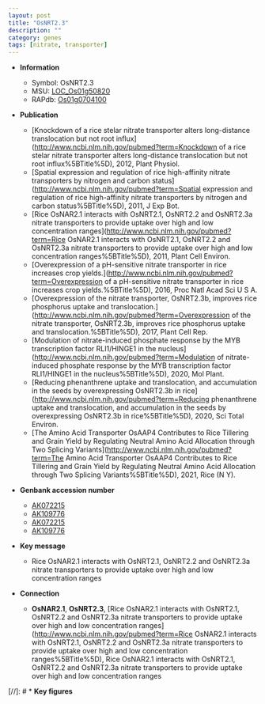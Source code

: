 ```yaml
---
layout: post
title: "OsNRT2.3"
description: ""
category: genes
tags: [nitrate, transporter]
---
```


* **Information**  
    + Symbol: OsNRT2.3  
    + MSU: [LOC_Os01g50820](http://rice.uga.edu/cgi-bin/ORF_infopage.cgi?orf=LOC_Os01g50820)  
    + RAPdb: [Os01g0704100](http://rapdb.dna.affrc.go.jp/viewer/gbrowse_details/irgsp1?name=Os01g0704100)  

* **Publication**  
    + [Knockdown of a rice stelar nitrate transporter alters long-distance translocation but not root influx](http://www.ncbi.nlm.nih.gov/pubmed?term=Knockdown of a rice stelar nitrate transporter alters long-distance translocation but not root influx%5BTitle%5D), 2012, Plant Physiol.
    + [Spatial expression and regulation of rice high-affinity nitrate transporters by nitrogen and carbon status](http://www.ncbi.nlm.nih.gov/pubmed?term=Spatial expression and regulation of rice high-affinity nitrate transporters by nitrogen and carbon status%5BTitle%5D), 2011, J Exp Bot.
    + [Rice OsNAR2.1 interacts with OsNRT2.1, OsNRT2.2 and OsNRT2.3a nitrate transporters to provide uptake over high and low concentration ranges](http://www.ncbi.nlm.nih.gov/pubmed?term=Rice OsNAR2.1 interacts with OsNRT2.1, OsNRT2.2 and OsNRT2.3a nitrate transporters to provide uptake over high and low concentration ranges%5BTitle%5D), 2011, Plant Cell Environ.
    + [Overexpression of a pH-sensitive nitrate transporter in rice increases crop yields.](http://www.ncbi.nlm.nih.gov/pubmed?term=Overexpression of a pH-sensitive nitrate transporter in rice increases crop yields.%5BTitle%5D), 2016, Proc Natl Acad Sci U S A.
    + [Overexpression of the nitrate transporter, OsNRT2.3b, improves rice phosphorus uptake and translocation.](http://www.ncbi.nlm.nih.gov/pubmed?term=Overexpression of the nitrate transporter, OsNRT2.3b, improves rice phosphorus uptake and translocation.%5BTitle%5D), 2017, Plant Cell Rep.
    + [Modulation of nitrate-induced phosphate response by the MYB transcription factor RLI1/HINGE1 in the nucleus](http://www.ncbi.nlm.nih.gov/pubmed?term=Modulation of nitrate-induced phosphate response by the MYB transcription factor RLI1/HINGE1 in the nucleus%5BTitle%5D), 2020, Mol Plant.
    + [Reducing phenanthrene uptake and translocation, and accumulation in the seeds by overexpressing OsNRT2.3b in rice](http://www.ncbi.nlm.nih.gov/pubmed?term=Reducing phenanthrene uptake and translocation, and accumulation in the seeds by overexpressing OsNRT2.3b in rice%5BTitle%5D), 2020, Sci Total Environ.
    + [The Amino Acid Transporter OsAAP4 Contributes to Rice Tillering and Grain Yield by Regulating Neutral Amino Acid Allocation through Two Splicing Variants](http://www.ncbi.nlm.nih.gov/pubmed?term=The Amino Acid Transporter OsAAP4 Contributes to Rice Tillering and Grain Yield by Regulating Neutral Amino Acid Allocation through Two Splicing Variants%5BTitle%5D), 2021, Rice (N Y).

* **Genbank accession number**  
    + [AK072215](http://www.ncbi.nlm.nih.gov/nuccore/AK072215)
    + [AK109776](http://www.ncbi.nlm.nih.gov/nuccore/AK109776)
    + [AK072215](http://www.ncbi.nlm.nih.gov/nuccore/AK072215)
    + [AK109776](http://www.ncbi.nlm.nih.gov/nuccore/AK109776)

* **Key message**  
    + Rice OsNAR2.1 interacts with OsNRT2.1, OsNRT2.2 and OsNRT2.3a nitrate transporters to provide uptake over high and low concentration ranges

* **Connection**  
    + __OsNAR2.1__, __OsNRT2.3__, [Rice OsNAR2.1 interacts with OsNRT2.1, OsNRT2.2 and OsNRT2.3a nitrate transporters to provide uptake over high and low concentration ranges](http://www.ncbi.nlm.nih.gov/pubmed?term=Rice OsNAR2.1 interacts with OsNRT2.1, OsNRT2.2 and OsNRT2.3a nitrate transporters to provide uptake over high and low concentration ranges%5BTitle%5D), Rice OsNAR2.1 interacts with OsNRT2.1, OsNRT2.2 and OsNRT2.3a nitrate transporters to provide uptake over high and low concentration ranges

[//]: # * **Key figures**  


